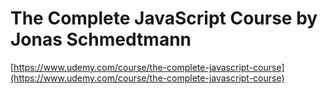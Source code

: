 # The Complete JavaScript Course by Jonas Schmedtmann

[https://www.udemy.com/course/the-complete-javascript-course](https://www.udemy.com/course/the-complete-javascript-course)